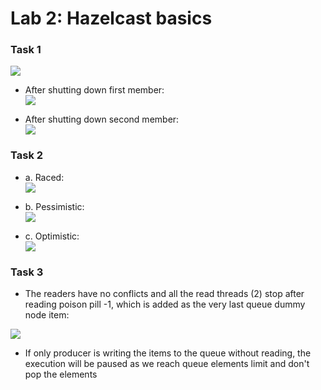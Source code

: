 # Lab 2: Hazelcast basics

### Task 1

![](https://i.imgur.com/yfLaMYa.png)

- After shutting down first member:  
![](https://i.imgur.com/WQVgz24.png)

- After shutting down second member:  
![](https://i.imgur.com/Bm8KuQR.png)


### Task 2

- a. Raced:  
![](https://i.imgur.com/mW9m7VY.png)

- b. Pessimistic:  
![](https://i.imgur.com/edjB9f2.png)

- c. Optimistic:  
![](https://i.imgur.com/sazE1wS.png)


### Task 3

- The readers have no conflicts and all the read threads (2) stop after reading poison pill -1, which is added as the very last queue dummy node item:

![](https://i.imgur.com/dLujjiP.png)

- If only producer is writing the items to the queue without reading, the execution will be paused as we reach queue elements limit and don't pop the elements
